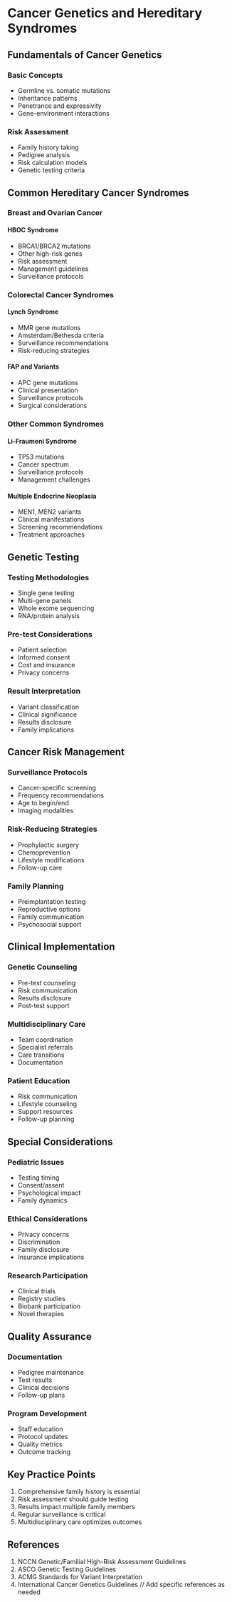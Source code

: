 # Cancer Genetics and Hereditary Syndromes

## Fundamentals of Cancer Genetics

### Basic Concepts
- Germline vs. somatic mutations
- Inheritance patterns
- Penetrance and expressivity
- Gene-environment interactions

### Risk Assessment
- Family history taking
- Pedigree analysis
- Risk calculation models
- Genetic testing criteria

## Common Hereditary Cancer Syndromes

### Breast and Ovarian Cancer
#### HBOC Syndrome
- BRCA1/BRCA2 mutations
- Other high-risk genes
- Risk assessment
- Management guidelines
- Surveillance protocols

### Colorectal Cancer Syndromes
#### Lynch Syndrome
- MMR gene mutations
- Amsterdam/Bethesda criteria
- Surveillance recommendations
- Risk-reducing strategies

#### FAP and Variants
- APC gene mutations
- Clinical presentation
- Surveillance protocols
- Surgical considerations

### Other Common Syndromes
#### Li-Fraumeni Syndrome
- TP53 mutations
- Cancer spectrum
- Surveillance protocols
- Management challenges

#### Multiple Endocrine Neoplasia
- MEN1, MEN2 variants
- Clinical manifestations
- Screening recommendations
- Treatment approaches

## Genetic Testing

### Testing Methodologies
- Single gene testing
- Multi-gene panels
- Whole exome sequencing
- RNA/protein analysis

### Pre-test Considerations
- Patient selection
- Informed consent
- Cost and insurance
- Privacy concerns

### Result Interpretation
- Variant classification
- Clinical significance
- Results disclosure
- Family implications

## Cancer Risk Management

### Surveillance Protocols
- Cancer-specific screening
- Frequency recommendations
- Age to begin/end
- Imaging modalities

### Risk-Reducing Strategies
- Prophylactic surgery
- Chemoprevention
- Lifestyle modifications
- Follow-up care

### Family Planning
- Preimplantation testing
- Reproductive options
- Family communication
- Psychosocial support

## Clinical Implementation

### Genetic Counseling
- Pre-test counseling
- Risk communication
- Results disclosure
- Post-test support

### Multidisciplinary Care
- Team coordination
- Specialist referrals
- Care transitions
- Documentation

### Patient Education
- Risk communication
- Lifestyle counseling
- Support resources
- Follow-up planning

## Special Considerations

### Pediatric Issues
- Testing timing
- Consent/assent
- Psychological impact
- Family dynamics

### Ethical Considerations
- Privacy concerns
- Discrimination
- Family disclosure
- Insurance implications

### Research Participation
- Clinical trials
- Registry studies
- Biobank participation
- Novel therapies

## Quality Assurance

### Documentation
- Pedigree maintenance
- Test results
- Clinical decisions
- Follow-up plans

### Program Development
- Staff education
- Protocol updates
- Quality metrics
- Outcome tracking

## Key Practice Points
1. Comprehensive family history is essential
2. Risk assessment should guide testing
3. Results impact multiple family members
4. Regular surveillance is critical
5. Multidisciplinary care optimizes outcomes

## References
1. NCCN Genetic/Familial High-Risk Assessment Guidelines
2. ASCO Genetic Testing Guidelines
3. ACMG Standards for Variant Interpretation
4. International Cancer Genetics Guidelines
// Add specific references as needed
